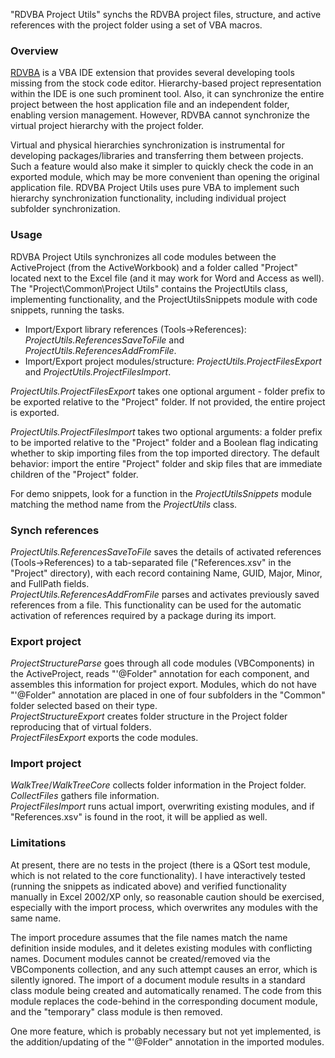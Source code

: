"RDVBA Project Utils" synchs the RDVBA project files, structure, and active references with the project folder using a set of VBA macros.

### Overview

[RDVBA] is a VBA IDE extension that provides several developing tools missing from the stock code editor. Hierarchy-based project representation within the IDE is one such prominent tool. Also, it can synchronize the entire project between the host application file and an independent folder, enabling version management. However, RDVBA cannot synchronize the virtual project hierarchy with the project folder.

Virtual and physical hierarchies synchronization is instrumental for developing packages/libraries and transferring them between projects. Such a feature would also make it simpler to quickly check the code in an exported module, which may be more convenient than opening the original application file. RDVBA Project Utils uses pure VBA to implement such hierarchy synchronization functionality, including individual project subfolder synchronization.

### Usage

RDVBA Project Utils synchronizes all code modules between the ActiveProject (from the ActiveWorkbook) and a folder called "Project" located next to the Excel file (and it may work for Word and Access as well). The "Project\Common\Project Utils" contains the ProjectUtils class, implementing functionality, and the ProjectUtilsSnippets module with code snippets, running the tasks.

- Import/Export library references (Tools->References):
  *ProjectUtils.ReferencesSaveToFile* and
  *ProjectUtils.ReferencesAddFromFile*.
- Import/Export project modules/structure:
  *ProjectUtils.ProjectFilesExport* and
  *ProjectUtils.ProjectFilesImport*.

*ProjectUtils.ProjectFilesExport* takes one optional argument - folder prefix to be exported relative to the "Project" folder. If not provided, the entire project is exported.

*ProjectUtils.ProjectFilesImport* takes two optional arguments: a folder prefix to be imported relative to the "Project" folder and a Boolean flag indicating whether to skip importing files from the top imported directory. The default behavior: import the entire "Project" folder and skip files that are immediate children of the "Project" folder.

For demo snippets, look for a function in the *ProjectUtilsSnippets* module matching the method name from the *ProjectUtils* class.

### Synch references

*ProjectUtils.ReferencesSaveToFile* saves the details of activated references (Tools->References) to a tab-separated file ("References.xsv" in the "Project" directory), with each record containing Name, GUID, Major, Minor, and FullPath fields.  
*ProjectUtils.ReferencesAddFromFile* parses and activates previously saved references from a file.
This functionality can be used for the automatic activation of references required by a package during its import.

### Export project

*ProjectStructureParse* goes through all code modules (VBComponents) in the ActiveProject, reads "'@Folder" annotation for each component, and assembles this information for project export. Modules, which do not have "'@Folder" annotation are placed in one of four subfolders in the "Common" folder selected based on their type.  
*ProjectStructureExport* creates folder structure in the Project folder reproducing that of virtual folders.  
*ProjectFilesExport* exports the code modules.

### Import project

*WalkTree*/*WalkTreeCore* collects folder information in the Project folder.  
*CollectFiles* gathers file information.  
*ProjectFilesImport* runs actual import, overwriting existing modules, and if "References.xsv" is found in the root, it will be applied as well.  

### Limitations

At present, there are no tests in the project (there is a QSort test module, which is not related to the core functionality). I have interactively tested (running the snippets as indicated above) and verified functionality manually in Excel 2002/XP only, so reasonable caution should be exercised, especially with the import process, which overwrites any modules with the same name.

The import procedure assumes that the file names match the name definition inside modules, and it deletes existing modules with conflicting names. Document modules cannot be created/removed via the VBComponents collection, and any such attempt causes an error, which is silently ignored. The import of a document module results in a standard class module being created and automatically renamed. The code from this module replaces the code-behind in the corresponding document module, and the "temporary" class module is then removed.

One more feature, which is probably necessary but not yet implemented, is the addition/updating of the "'@Folder" annotation in the imported modules.

[RDVBA]: https://github.com/rubberduck-vba